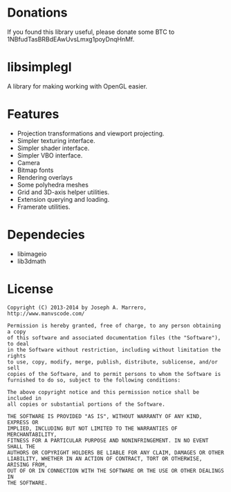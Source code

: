 Donations
==========
If you found this library useful, please donate some BTC to 1NBfudTasBRBdEAwUvsLmxg1poyDnqHnMf.

libsimplegl
=============

A library for making working with OpenGL easier.

Features
=============
* Projection transformations and viewport projecting.
* Simpler texturing interface.
* Simpler shader interface.
* Simpler VBO interface.
* Camera
* Bitmap fonts
* Rendering overlays
* Some polyhedra meshes
* Grid and 3D-axis helper utilities.
* Extension querying and loading.
* Framerate utilities.

Dependecies
=============
* libimageio
* lib3dmath

License
=============
    Copyright (C) 2013-2014 by Joseph A. Marrero, http://www.manvscode.com/
    
    Permission is hereby granted, free of charge, to any person obtaining a copy
    of this software and associated documentation files (the "Software"), to deal
    in the Software without restriction, including without limitation the rights
    to use, copy, modify, merge, publish, distribute, sublicense, and/or sell
    copies of the Software, and to permit persons to whom the Software is
    furnished to do so, subject to the following conditions:
    
    The above copyright notice and this permission notice shall be included in
    all copies or substantial portions of the Software.
    
    THE SOFTWARE IS PROVIDED "AS IS", WITHOUT WARRANTY OF ANY KIND, EXPRESS OR
    IMPLIED, INCLUDING BUT NOT LIMITED TO THE WARRANTIES OF MERCHANTABILITY,
    FITNESS FOR A PARTICULAR PURPOSE AND NONINFRINGEMENT. IN NO EVENT SHALL THE
    AUTHORS OR COPYRIGHT HOLDERS BE LIABLE FOR ANY CLAIM, DAMAGES OR OTHER
    LIABILITY, WHETHER IN AN ACTION OF CONTRACT, TORT OR OTHERWISE, ARISING FROM,
    OUT OF OR IN CONNECTION WITH THE SOFTWARE OR THE USE OR OTHER DEALINGS IN
    THE SOFTWARE.